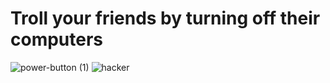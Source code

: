 # Troll your friends by turning off their computers

![power-button (1)](https://github.com/Reccpe/troll-application/assets/135695698/3ac3b331-4eb4-48b0-9d1e-ed9da7392e25) ![hacker](https://github.com/Reccpe/troll-application/assets/135695698/7ec1cb77-4ac0-47e7-8fc9-deeb3fe0b3a1)


